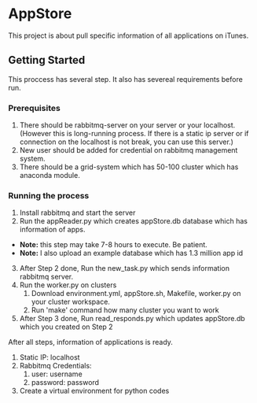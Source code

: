 # AppStore 

This project is about pull specific information of  all applications on iTunes. 

## Getting Started

This proccess has several step. It also has severeal requirements before run.

### Prerequisites

1. There should be rabbitmq-server on your server or your localhost.(However this is long-running process. If there is a static ip server or if connection on the localhost is not break, you can use this server.)
2. New user should be added for credential on rabbitmq management system.
3. There should be a grid-system which has 50-100 cluster which has anaconda module.

### Running the process
1. Install rabbitmq and start the server
2. Run the appReader.py which creates appStore.db database which has information of apps.

* **Note:** this step may take 7-8 hours to execute. Be patient.
* **Note:** I also upload an example database which has 1.3 million app id 
3. After Step 2 done, Run the new_task.py which sends information rabbitmq server.
4. Run the worker.py on clusters
	1. Download environment.yml, appStore.sh, Makefile, worker.py on your cluster workspace.
	2. Run 'make' command how many cluster you want to work
5. After Step 3 done, Run read_responds.py which updates appStore.db which you created on Step 2

After all steps, information of applications is ready.

1. Static IP: localhost
2. Rabbitmq Credentials:
	1. user: username
	2. password: password
3. Create a virtual environment for python codes
